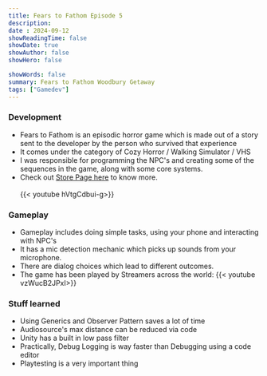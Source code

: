 ```yaml
---
title: Fears to Fathom Episode 5
description: 
date : 2024-09-12
showReadingTime: false
showDate: true
showAuthor: false
showHero: false

showWords: false
summary: Fears to Fathom Woodbury Getaway
tags: ["Gamedev"]
---
```


### Development
- Fears to Fathom is an episodic horror game which is made out of a story sent to the developer by the person who survived that experience
- It comes under the category of Cozy Horror / Walking Simulator / VHS
- I was responsible for programming the NPC's and creating some of the sequences in the game, along with some core systems.
- Check out [Store Page here](https://store.steampowered.com/app/2961530/Fears_to_Fathom__Woodbury_Getaway/) to know more.<br><br>
{{< youtube hVtgCdbui-g>}}

### Gameplay
- Gameplay includes doing simple tasks, using your phone and interacting with NPC's
- It has a mic detection mechanic which picks up sounds from your microphone.
- There are dialog choices which lead to different outcomes.
- The game has been played by Streamers across the world:
{{< youtube vzWucB2JPxI>}}

### Stuff learned
- Using Generics and Observer Pattern saves a lot of time
- Audiosource's max distance can be reduced via code
- Unity has a built in low pass filter
- Practically, Debug Logging is way faster than Debugging using a code editor
- Playtesting is a very important thing
